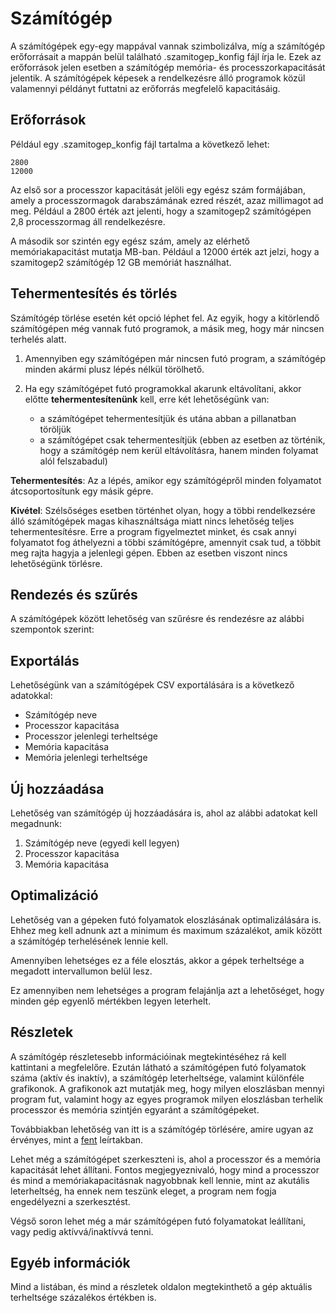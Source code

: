 # Számítógép

A számítógépek egy-egy mappával vannak szimbolizálva, míg a számítógép erőforrásait a mappán belül található .szamitogep_konfig fájl írja le. Ezek az erőforrások jelen esetben a számítógép memória- és processzorkapacitását jelentik. A számítógépek képesek a rendelkezésre álló programok közül valamennyi példányt futtatni az erőforrás megfelelő kapacitásáig.

## Erőforrások

Például egy .szamitogep_konfig fájl tartalma a következő lehet:

```
2800
12000
```

Az első sor a processzor kapacitását jelöli egy egész szám formájában, amely a processzormagok darabszámának ezred részét, azaz millimagot ad meg. Például a 2800 érték azt jelenti, hogy a szamitogep2 számítógépen 2,8 processzormag áll rendelkezésre.

A második sor szintén egy egész szám, amely az elérhető memóriakapacitást mutatja MB-ban. Például a 12000 érték azt jelzi, hogy a szamitogep2 számítógép 12 GB memóriát használhat.

## Tehermentesítés és törlés

Számítógép törlése esetén két opció léphet fel. Az egyik, hogy a kitörlendő számítógépen még vannak futó programok, a másik meg, hogy már nincsen terhelés alatt.

1. Amennyiben egy számítógépen már nincsen futó program, a számítógép minden akármi plusz lépés nélkül törölhető.

2. Ha egy számítógépet futó programokkal akarunk eltávolítani, akkor előtte **tehermentesítenünk** kell, erre két lehetőségünk van:
   - a számítógépet tehermentesítjük és utána abban a pillanatban töröljük
   - a számítógépet csak tehermentesítjük (ebben az esetben az történik, hogy a számítógép nem kerül eltávolításra, hanem minden folyamat alól felszabadul)

**Tehermentesítés**: Az a lépés, amikor egy számítógépről minden folyamatot átcsoportosítunk egy másik gépre.

**Kivétel**: Szélsőséges esetben történhet olyan, hogy a többi rendelkezsére álló számítógépek magas kihasználtsága miatt nincs lehetőség teljes tehermentesítésre. Erre a program figyelmeztet minket, és csak annyi folyamatot fog áthelyezni a többi számítógépre, amennyit csak tud, a többit meg rajta hagyja a jelenlegi gépen. Ebben az esetben viszont nincs lehetőségünk törlésre.

## Rendezés és szűrés

A számítógépek között lehetőség van szűrésre és rendezésre az alábbi szempontok szerint:

## Exportálás

Lehetőségünk van a számítógépek CSV exportálására is a következő adatokkal:

<ul>
    <li>Számítógép neve</li>
    <li>Processzor kapacitása</li>
    <li>Processzor jelenlegi terheltsége</li>
    <li>Memória kapacitása</li>
    <li>Memória jelenlegi terheltsége</li>
</ul>

## Új hozzáadása

Lehetőség van számítógép új hozzáadására is, ahol az alábbi adatokat kell megadnunk:

1. Számítógép neve (egyedi kell legyen)
2. Processzor kapacitása
3. Memória kapacitása

## Optimalizáció

Lehetőség van a gépeken futó folyamatok eloszlásának optimalizálására is. Ehhez meg kell adnunk azt a minimum és maximum százalékot, amik között a számítógép terhelésének lennie kell.

Amennyiben lehetséges ez a féle elosztás, akkor a gépek terheltsége a megadott intervallumon belül lesz.

Ez amennyiben nem lehetséges a program felajánlja azt a lehetőséget, hogy minden gép egyenlő mértékben legyen leterhelt.

## Részletek

A számítógép részletesebb információinak megtekintéséhez rá kell kattintani a megfelelőre. Ezután látható a számítógépen futó folyamatok száma (aktív és inaktív), a számítógép leterheltsége, valamint különféle grafikonok. A grafikonok azt mutatják meg, hogy milyen eloszlásban mennyi program fut, valamint hogy az egyes programok milyen eloszlásban terhelik processzor és memória szintjén egyaránt a számítógépeket.

Továbbiakban lehetőség van itt is a számítógép törlésére, amire ugyan az érvényes, mint a [fent](#tehermentesites-es-torles) leírtakban.

Lehet még a számítógépet szerkeszteni is, ahol a processzor és a memória kapacitását lehet állítani. Fontos megjegyeznivaló, hogy mind a processzor és mind a memóriakapacitásnak nagyobbnak kell lennie, mint az akutális leterheltség, ha ennek nem teszünk eleget, a program nem fogja engedélyezni a szerkesztést.

Végső soron lehet még a már számítógépen futó folyamatokat leállítani, vagy pedig aktívvá/inaktívvá tenni.

## Egyéb információk

Mind a listában, és mind a részletek oldalon megtekinthető a gép aktuális terheltsége százalékos értékben is.